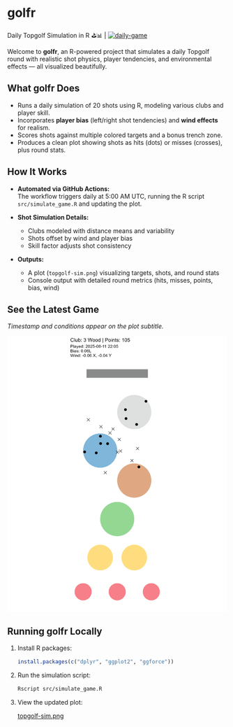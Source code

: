 # golfr

Daily Topgolf Simulation in R ⛳️📊 | [![daily-game](https://github.com/bradfordjohnson/golfr/actions/workflows/daily-game.yml/badge.svg)](https://github.com/bradfordjohnson/golfr/actions/workflows/daily-game.yml)

Welcome to **golfr**, an R-powered project that simulates a daily Topgolf round with realistic shot physics, player tendencies, and environmental effects — all visualized beautifully.

## What golfr Does

- Runs a daily simulation of 20 shots using R, modeling various clubs and player skill.
- Incorporates **player bias** (left/right shot tendencies) and **wind effects** for realism.
- Scores shots against multiple colored targets and a bonus trench zone.
- Produces a clean plot showing shots as hits (dots) or misses (crosses), plus round stats.

## How It Works

- **Automated via GitHub Actions:**  
  The workflow triggers daily at 5:00 AM UTC, running the R script `src/simulate_game.R` and updating the plot.

- **Shot Simulation Details:**  
  - Clubs modeled with distance means and variability  
  - Shots offset by wind and player bias  
  - Skill factor adjusts shot consistency

- **Outputs:**  
  - A plot (`topgolf-sim.png`) visualizing targets, shots, and round stats  
  - Console output with detailed round metrics (hits, misses, points, bias, wind)

## See the Latest Game

*Timestamp and conditions appear on the plot subtitle.*

![Daily Topgolf Simulation](topgolf-sim.png)

## Running golfr Locally

1. Install R packages:

   ```r
   install.packages(c("dplyr", "ggplot2", "ggforce"))
   ```

2. Run the simulation script:

   ```bash
   Rscript src/simulate_game.R
   ```

3. View the updated plot:

   [topgolf-sim.png](topgolf-sim.png)
